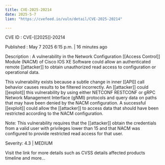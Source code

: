 ```yaml
---
title: CVE-2025-20214
date: 2025-5-7
lien: "https://cvefeed.io/vuln/detail/CVE-2025-20214"

---
```


CVE ID : CVE-[[2025]]-20214

Published :  May 7
2025
6:15 p.m. | 16 minutes ago

Description : A vulnerability in the Network Configuration  [[Access Control]] Module (NACM) of Cisco IOS XE Software could allow an authenticated
remote  [[attacker]] to obtain unauthorized read access to configuration or operational data.

 This vulnerability exists because a subtle change in inner  [[API]] call behavior causes results to be filtered incorrectly. An  [[attacker]] could  [[exploit]] this vulnerability by using either NETCONF
RESTCONF
or gRPC Network Management Interface (gNMI) protocols and query data on paths that may have been denied by the NACM configuration. A successful  [[exploit]] could allow the  [[attacker]] to access data that should have been restricted according to the NACM configuration.

 Note: This vulnerability requires that the  [[attacker]] obtain the credentials from a valid user with privileges lower than 15
and that NACM was configured to provide restricted read access for that user.

Severity: 4.3 | MEDIUM

Visit the link for more details
such as CVSS details
affected products
timeline
and more...
